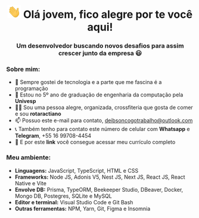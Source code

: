 <h1 align="center">
  <img src="./hi.gif" width="35px" height="35px">
  Olá jovem, fico alegre por te você aqui!
</h1>

<h3 align="center">
  Um desenvolvedor buscando novos desafios para assim crescer junto da empresa 😃
</h3>

### **Sobre mim:**
 - 🤩 Sempre gostei de tecnologia e a parte que me fascina é a programação
 - 🏫 Estou no 5º ano de graduação de engenharia da computação pela <a target="_blank" style="font-weight: bold; color: inherit; text-decoration: none" href="http://www.univesp.br/cursos/engenharia-de-computacao/">Univesp</a>
 - 🏋️‍♂️ Sou uma pessoa alegre, organizada, crossfiteria que gosta de comer e sou <a target="_blank" style="font-weight: bold; color: inherit; text-decoration: none" href="http://www.rotary.org/pt/get-involved/rotaract-clubs/">rotaractiano</a>
 - 📫 Possuo este e-mail para contato, <a target="_blank" style="font-weight: bold; color: inherit; text-decoration: none" href="mailto:deibsoncogotrabalho@outlook.com">deibsoncogotrabalho@outlook.com</a>
 - 📞 Também tenho para contato este número de celular com <a target="_blank" style="font-weight: bold; color: inherit; text-decoration: none" href="http://api.whatsapp.com/send?phone=5516997084454&text=Ol%C3%A1%20Deibson%20Cogo,%20quero%20te%20conhecer%20um%20pouco%20mais!">Whatsapp</a> e <a target="_blank" style="font-weight: bold; color: inherit; text-decoration: none" href="http://www.t.me/deibsoncogo">Telegram</a>, <span style="color: inherit; text-decoration: none">+55 16 99708-4454</span>
 - 📄 E por este <a target="_blank" style="font-weight: bold; color: inherit; text-decoration: none" href="http://1drv.ms/b/s!AiJ-Q-CkE2nF0yw3Fe0BQn2Hrt6H?e=QDJBT1">link</a> você consegue acessar meu currículo completo

### **Meu ambiente:**
 - **Linguagens:** JavaScript, TypeScript, HTML e CSS
 - **Frameworks:** Node JS, Adonis V5, Nest JS, Next JS, React JS, React Native e Vite
 - **Envolve DB:** Prisma, TypeORM, Beekeeper Studio, DBeaver, Docker, Mongo DB, Postegres, SQLite e MySQL
 - **Editor e terminal:** Visual Studio Code e Git Bash
 - **Outras ferramentas:** NPM, Yarn, Git, Figma e Insomnia

</br>

